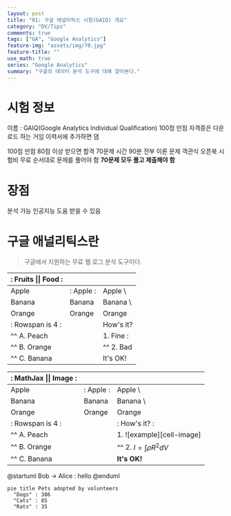 ```yaml
---
layout: post
title: "01: 구글 애널리틱스 시험(GAIQ) 개요"
category: "DV/Tips"
comments: true
tags: ["GA", "Google Analytics"]
feature-img: "assets/img/70.jpg"
feature-title: ""
use_math: true
series: "Google Analytics"
summary: "구글의 데이터 분석 도구에 대해 알아본다."
---
```


# 시험 정보

이름 : GAIQ(Google Analytics Individual Qualification)
100점 만점
자격증은 다운로드 하는 거임
이력서에 추가하면 댐

100점 만점 80점 이상 받으면 합격
70문제
시간 90분
전부 이론 문제
객관식
오픈북
시험비 무료
순서대로 문제를 풀어야 함
**70문제 모두 풀고 제출해야 함**


# 장점
분석 가능
인공지능 도움 받을 수 있음




# 구글 애널리틱스란

> 구글에서 지원하는 무료 웹 로그 분석 도구이다.



| :        Fruits \|\| Food       : |||
| :--------- | :-------- | :--------  |
| Apple      | : Apple : | Apple      \
| Banana     |   Banana  | Banana     \
| Orange     |   Orange  | Orange     |
| :   Rowspan is 4    : || How's it?  |
|^^    A. Peach         ||   1. Fine :|
|^^    B. Orange        ||^^ 2. Bad   |
|^^    C. Banana        ||  It's OK!  |

| :                   MathJax \|\| Image                 : |||
| :------------ | :-------- | :----------------------------- |
| Apple         | : Apple : | Apple                          \
| Banana        | Banana    | Banana                         \
| Orange        | Orange    | Orange                         |
| :     Rowspan is 4     : || :        How's it?           : |
| ^^     A. Peach          ||    1. ![example][cell-image]   |
| ^^     B. Orange         || ^^ 2. $I = \int \rho R^{2} dV$ |
| ^^     C. Banana         || **It's OK!**                   |


@startuml
Bob -> Alice : hello
@enduml



```mermaid!
pie title Pets adopted by volunteers
  "Dogs" : 386
  "Cats" : 85
  "Rats" : 35
```
